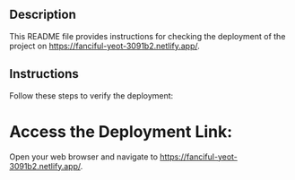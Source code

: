 ## Description
This README file provides instructions for checking the deployment of the project on https://fanciful-yeot-3091b2.netlify.app/.

## Instructions
Follow these steps to verify the deployment:

# Access the Deployment Link:
Open your web browser and navigate to https://fanciful-yeot-3091b2.netlify.app/.
